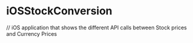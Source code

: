 # iOSStockConversion
// iOS application that shows the different API calls between Stock prices and Currency Prices
